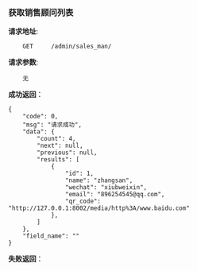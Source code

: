 ###    获取销售顾问列表

**请求地址**:
```
    GET     /admin/sales_man/
```

**请求参数**:
```
    无
```

**成功返回**：
```
{
    "code": 0,
    "msg": "请求成功",
    "data": {
        "count": 4,
        "next": null,
        "previous": null,
        "results": [
            {
                "id": 1,
                "name": "zhangsan",
                "wechat": "xiubweixin",
                "email": "896254545@qq.com",
                "qr_code": "http://127.0.0.1:8002/media/http%3A/www.baidu.com"
            },
        ]
    },
    "field_name": ""
}

```

**失败返回**：
```

```